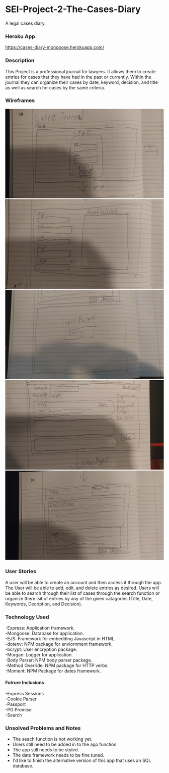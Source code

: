 # SEI-Project-2-The-Cases-Diary
A legal cases diary.

### Heroku App

https://cases-diary-mongoose.herokuapp.com/

### Description 

This Project is a professional journal for lawyers. It allows them to create entries for cases that they have had in the past or currently. Within the journal they can organize their cases by date, keyword, decision, and title as well as search for cases by the same criteria.

### Wireframes

![Wireframe 1](readme-assets/Cases%20Wireframes/WF1.jpg)
![Wireframe 2](readme-assets/Cases%20Wireframes/WF2.jpg)
![Wireframe 2](readme-assets/Cases%20Wireframes/WF2-1.jpg)
![Wireframe 3](readme-assets/Cases%20Wireframes/WF3.jpg)
![Wireframe 4](readme-assets/Cases%20Wireframes/WF4.jpg)

### User Stories

A user will be able to create an account and then access it through the app. The User will be able to add, edit, and delete entries as desired. Users will be able to search through their list of cases through the search function or organize there lsit of entries by any of the given catagories (Title, Date, Keywords, Decription, and Decision).

### Technology Used

-Express: Application framework.  
-Mongoose: Database for application.  
-EJS: Framework for embedding Javascript in HTML.  
-dotenv: NPM package for enviornment framework.  
-bcrypt: User encryption package.  
-Morgan: Logger for application.  
-Body Parser: NPM body parser package.  
-Method Override: NPM package for HTTP verbs.  
-Moment: NPM Package for dates framework.  
#### Futrure Inclusions
-Express Sessions  
-Cookie Parser  
-Passport  
-PG Promise  
-Search  

### Unsolved Problems and Notes

- The seach function is not working yet.
- Users still need to be added in to the app function.
- The app still needs to be styled.
- The date framework needs to be fine tuned.
- I'd like to finish the alternative version of this app that uses an SQL database.
